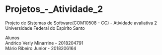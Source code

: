# Projetos_-_Atividade_2
 Projeto de Sistemas de Software(COM10508 - CC) - Atividade avaliativa 2
 Universidade Federal do Espiríto Santo

 Alunos   
 Andrico Verly Minarrine - 2018204791   
 Mário Ribeiro Junior - 2018206164
